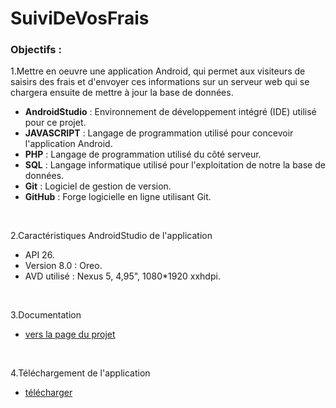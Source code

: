 # SuiviDeVosFrais

### Objectifs :

1.Mettre en oeuvre une application Android, qui permet aux visiteurs de saisirs des frais et d'envoyer ces informations sur un serveur web qui se chargera ensuite de mettre à jour la base de données.

- **AndroidStudio** : Environnement de développement intégré (IDE) utilisé pour ce projet.
- **JAVASCRIPT** : Langage de programmation utilisé pour concevoir l'application Android.
- **PHP** : Langage de programmation utilisé du côté serveur.
- **SQL** : Langage informatique utilisé pour l'exploitation de notre la base de données.
- **Git** : Logiciel de gestion de version.
- **GitHub** : Forge logicielle en ligne utilisant Git.
<br>
  
2.Caractéristiques AndroidStudio de l'application

 - API 26.
 - Version 8.0 : Oreo.
 - AVD utilisé : Nexus 5, 4,95", 1080*1920 xxhdpi.

 <br>
 
 3.Documentation 
 
 - [vers la page du projet](https://vielfauremike.wixsite.com/portfolio/suividevosfrais)
 
  
 
  <br>
  
 4.Téléchargement de l'application
 
 - [télécharger](https://drive.google.com/file/d/1Sy8Ff85zytR8fQEssfOAqFZ5qqWHzWvt/view?usp=sharing)


